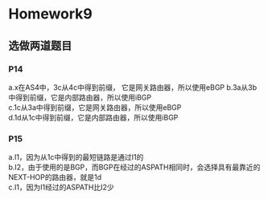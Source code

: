 # Homework9

## 选做两道题目

### P14
a.x在AS4中，3c从4c中得到前缀， 它是网关路由器，所以使用eBGP 
b.3a从3b中得到前缀，它是内部路由器，所以使用iBGP  
c.1c从3a中得到前缀，它是网关路由器，所以使用eBGP  
d.1d从1c中得到前缀，它是内部路由器，所以使用iBGP  
### P15
a.I1，因为从1c中得到的最短链路是通过I1的  
b.I2，由于使用的是BGP，而BGP在经过的ASPATH相同时，会选择具有最靠近的NEXT-HOP的路由器，就是1d  
c.I1，因为I1经过的ASPATH比I2少  
